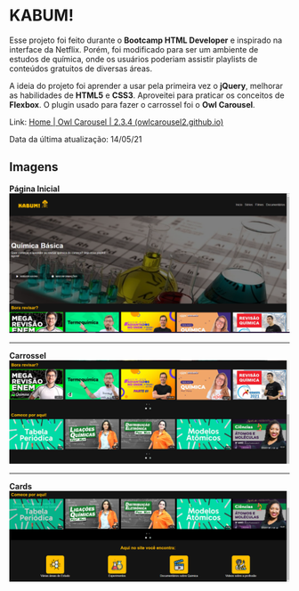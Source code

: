 # KABUM!

Esse projeto foi feito durante o **Bootcamp HTML Developer** e inspirado na interface da Netflix. Porém, foi modificado para ser um ambiente de estudos de química, onde os usuários poderiam assistir playlists de conteúdos gratuitos de diversas áreas.

A ideia do projeto foi aprender a usar pela primeira vez o **jQuery**, melhorar as habilidades de **HTML5** e **CSS3**.  Aproveitei para praticar os conceitos de **Flexbox**.  O plugin usado para fazer o carrossel foi o **Owl Carousel**.

Link: [Home | Owl Carousel | 2.3.4 (owlcarousel2.github.io)](https://owlcarousel2.github.io/OwlCarousel2/)

Data da última atualização: 14/05/21

## Imagens

**Página Inicial**
<img src="https://github.com/sarahsoaressilva/Kabum/blob/main/demostracao/page1.PNG"> 


---

**Carrossel**
<img src="https://github.com/sarahsoaressilva/Kabum/blob/main/demostracao/page%20carrosel.PNG"> 

---

**Cards**
<img src="https://github.com/sarahsoaressilva/Kabum/blob/main/demostracao/page%20cards.PNG"> 
